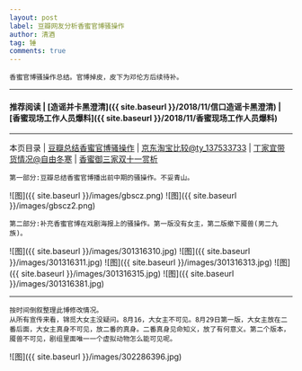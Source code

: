 ```yaml
---
layout: post
label: 豆瓣网友分析香蜜官博骚操作
author: 清酒
tag: 锤
comments: true
---
```


    香蜜官博骚操作总结。官博掉皮，皮下为邓伦方后续待补。

---

#### 推荐阅读 \| [造谣并卡黑澄清]({{ site.baseurl }}/2018/11/信口造谣卡黑澄清) \| [香蜜现场工作人员爆料]({{ site.baseurl }}/2018/11/香蜜现场工作人员爆料) 

---
本页目录 \| [豆瓣总结香蜜官博骚操作](#dxjje) \| [京东淘宝比较@ty_137533733](#dxjja) \| [丁家宜带货情况@自由冬寒](#dxjjb)  \| [香蜜御三家双十一赏析](#dxjjc)


<a name="dxjje"></a>

    第一部分:豆瓣总结香蜜官博播出前中期的骚操作。不妥青山。

![图]({{ site.baseurl }}/images/gbscz.png)
![图]({{ site.baseurl }}/images/gbscz2.png)


<a name="dxjja"></a>

    第二部分:补充香蜜官博在戏剧海报上的骚操作。第一版没有女主，第二版撤下魇兽(男二九族)。

![图]({{ site.baseurl }}/images/301316310.jpg)
![图]({{ site.baseurl }}/images/301316311.jpg)
![图]({{ site.baseurl }}/images/301316313.jpg)
![图]({{ site.baseurl }}/images/301316315.jpg)
![图]({{ site.baseurl }}/images/301316381.jpg)

---

    按时间倒叙整理此博修改情况。
    从所有宣传来看，锦觅大女主没疑问。8月16，大女主不可见。8月29日第一版，大女主放在二番后面，大女主真身不可见，放二番的真身。二番真身见命知义，放了有何意义。第二个版本，魇兽不可见，剧组里面唯一一个虚拟动物怎么能可见呢。

![图]({{ site.baseurl }}/images/302286396.jpg)
